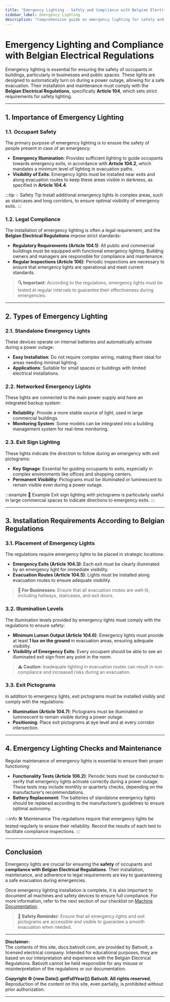 ```yaml
---
title: "Emergency Lighting - Safety and Compliance with Belgian Electrical Regulations"
sidebar_label: Emergency Lighting
description: "Comprehensive guide on emergency lighting for safety and compliance with Belgian Electrical Regulations. Learn about installation requirements, maintenance, and types of lights to ensure a secure evacuation."
---
```


# Emergency Lighting and Compliance with Belgian Electrical Regulations

Emergency lighting is essential for ensuring the safety of occupants in buildings, particularly in businesses and public spaces. These lights are designed to automatically turn on during a power outage, allowing for a safe evacuation. Their installation and maintenance must comply with the **Belgian Electrical Regulations**, specifically **Article 104**, which sets strict requirements for safety lighting.

---

## 1. Importance of Emergency Lighting

### 1.1. Occupant Safety

The primary purpose of emergency lighting is to ensure the safety of people present in case of an emergency:

- **Emergency Illumination**: Provides sufficient lighting to guide occupants towards emergency exits, in accordance with **Article 104.2**, which mandates a minimum level of lighting in evacuation paths.
- **Visibility of Exits**: Emergency lights must be installed near exits and along evacuation routes to keep these areas visible in darkness, as specified in **Article 104.4**.

:::tip 💡 Safety Tip
Install additional emergency lights in complex areas, such as staircases and long corridors, to ensure optimal visibility of emergency exits.
:::

### 1.2. Legal Compliance

The installation of emergency lighting is often a legal requirement, and the **Belgian Electrical Regulations** impose strict standards:

- **Regulatory Requirements (Article 104.1)**: All public and commercial buildings must be equipped with functional emergency lighting. Building owners and managers are responsible for compliance and maintenance.
- **Regular Inspections (Article 106)**: Periodic inspections are necessary to ensure that emergency lights are operational and meet current standards.

> **🔍 Important**: According to the regulations, emergency lights must be tested at regular intervals to guarantee their effectiveness during emergencies.

---

## 2. Types of Emergency Lighting

### 2.1. Standalone Emergency Lights

These devices operate on internal batteries and automatically activate during a power outage:

- **Easy Installation**: Do not require complex wiring, making them ideal for areas needing minimal lighting.
- **Applications**: Suitable for small spaces or buildings with limited electrical installations.

### 2.2. Networked Emergency Lights

These lights are connected to the main power supply and have an integrated backup system:

- **Reliability**: Provide a more stable source of light, used in large commercial buildings.
- **Monitoring System**: Some models can be integrated into a building management system for real-time monitoring.

### 2.3. Exit Sign Lighting

These lights indicate the direction to follow during an emergency with exit pictograms:

- **Key Signage**: Essential for guiding occupants to exits, especially in complex environments like offices and shopping centers.
- **Permanent Visibility**: Pictograms must be illuminated or luminescent to remain visible even during a power outage.

:::example 📘 Example
Exit sign lighting with pictograms is particularly useful in large commercial spaces to indicate directions to emergency exits.
:::

---

## 3. Installation Requirements According to Belgian Regulations

### 3.1. Placement of Emergency Lights

The regulations require emergency lights to be placed in strategic locations:

- **Emergency Exits (Article 104.3)**: Each exit must be clearly illuminated by an emergency light for immediate visibility.
- **Evacuation Routes (Article 104.5)**: Lights must be installed along evacuation routes to ensure adequate visibility.

> **💼 For Businesses**: Ensure that all evacuation routes are well-lit, including hallways, staircases, and exit doors.

### 3.2. Illumination Levels

The illumination levels provided by emergency lights must comply with the regulations to ensure safety:

- **Minimum Lumen Output (Article 104.6)**: Emergency lights must provide at least **1 lux on the ground** in evacuation areas, ensuring adequate visibility.
- **Visibility of Emergency Exits**: Every occupant should be able to see an illuminated exit sign from any point in the room.

> **⚠️ Caution**: Inadequate lighting in evacuation routes can result in non-compliance and increased risks during an evacuation.

### 3.3. Exit Pictograms

In addition to emergency lights, exit pictograms must be installed visibly and comply with the regulations:

- **Illumination (Article 104.7)**: Pictograms must be illuminated or luminescent to remain visible during a power outage.
- **Positioning**: Place exit pictograms at eye level and at every corridor intersection.

---

## 4. Emergency Lighting Checks and Maintenance

Regular maintenance of emergency lights is essential to ensure their proper functioning:

- **Functionality Tests (Article 106.2)**: Periodic tests must be conducted to verify that emergency lights activate correctly during a power outage. These tests may include monthly or quarterly checks, depending on the manufacturer’s recommendations.
- **Battery Replacement**: The batteries of standalone emergency lights should be replaced according to the manufacturer’s guidelines to ensure optimal autonomy.

:::info 🛠️ Maintenance
The regulations require that emergency lights be tested regularly to ensure their reliability. Record the results of each test to facilitate compliance inspections.
:::

---

## Conclusion

Emergency lights are crucial for ensuring the **safety** of occupants and **compliance with Belgian Electrical Regulations**. Their installation, maintenance, and adherence to legal requirements are key to guaranteeing a safe evacuation during emergencies.

Once emergency lighting installation is complete, it is also important to document all machines and safety devices to ensure full compliance. For more information, refer to the next section of our checklist on [Machine Documentation](https://docs.bativolt.com/en/docs/checklist/documentation-machines).

> **📢 Safety Reminder**: Ensure that all emergency lights and exit pictograms are accessible and visible to guarantee a smooth evacuation when needed.

---

**Disclaimer:**  
The contents of this site, docs.bativolt.com, are provided by Bativolt, a licensed electrical company. Intended for educational purposes, they are based on our interpretation and experience with the Belgian Electrical Regulations. Bativolt cannot be held responsible for any misuse or misinterpretation of the regulations or our documentation.

**Copyright © {new Date().getFullYear()} Bativolt. All rights reserved.**  
Reproduction of the content on this site, even partially, is prohibited without prior authorization.

---
